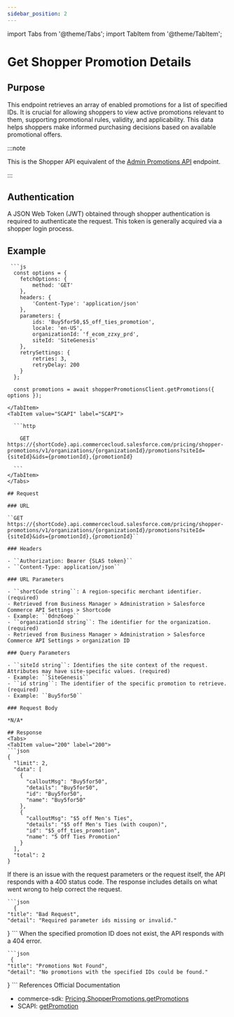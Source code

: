 ```yaml
---
sidebar_position: 2
---
```


import Tabs from '@theme/Tabs';
import TabItem from '@theme/TabItem';

# Get Shopper Promotion Details

## Purpose

This endpoint retrieves an array of enabled promotions for a list of specified IDs. It is crucial for allowing shoppers to view active promotions relevant to them, supporting promotional rules, validity, and applicability. This data helps shoppers make informed purchasing decisions based on available promotional offers.

:::note

This is the Shopper API equivalent of the [Admin Promotions API](../Promotions/get-promotion.md) endpoint.

:::

## Authentication

A JSON Web Token (JWT) obtained through shopper authentication is required to authenticate the request. This token is generally acquired via a shopper login process.

## Example
<Tabs>
  <TabItem value="commerce-sdk" label="Commerce SDK">

     ```js
      const options = {
        fetchOptions: {
            method: 'GET'
        },
        headers: {
            'Content-Type': 'application/json'
        },
        parameters: {
            ids: 'Buy5for50,$5_off_ties_promotion',
            locale: 'en-US',
            organizationId: 'f_ecom_zzxy_prd',
            siteId: 'SiteGenesis'
        },
        retrySettings: {
            retries: 3,
            retryDelay: 200
        }
      };

      const promotions = await shopperPromotionsClient.getPromotions({ options });
  ```  
  </TabItem>
  <TabItem value="SCAPI" label="SCAPI">

    ```http

      GET https://{shortCode}.api.commercecloud.salesforce.com/pricing/shopper-promotions/v1/organizations/{organizationId}/promotions?siteId={siteId}&ids={promotionId},{promotionId}

    ```
  </TabItem>
</Tabs>

## Request

### URL

``GET https://{shortCode}.api.commercecloud.salesforce.com/pricing/shopper-promotions/v1/organizations/{organizationId}/promotions?siteId={siteId}&ids={promotionId},{promotionId}``

### Headers

- ``Authorization: Bearer {SLAS token}``
- ``Content-Type: application/json``

### URL Parameters

- ``shortCode string``: A region-specific merchant identifier. (required)
  - Retrieved from Business Manager > Administration > Salesforce Commerce API Settings > Shortcode
  - Example: ``0dnz6oep``
- ``organizationId string``: The identifier for the organization. (required)
  - Retrieved from Business Manager > Administration > Salesforce Commerce API Settings > organization ID

### Query Parameters

- ``siteId string``: Identifies the site context of the request. Attributes may have site-specific values. (required)
  - Example: ``SiteGenesis``
- ``id string``: The identifier of the specific promotion to retrieve. (required)
  - Example: ``Buy5for50``

### Request Body

*N/A*

## Response
<Tabs>
  <TabItem value="200" label="200">
  ```json
  {
    "limit": 2,
    "data": [
      {
        "calloutMsg": "Buy5for50",
        "details": "Buy5for50",
        "id": "Buy5for50",
        "name": "Buy5for50"
      },
      {
        "calloutMsg": "$5 off Men's Ties",
        "details": "$5 off Men's Ties (with coupon)",
        "id": "$5_off_ties_promotion",
        "name": "5 Off Ties Promotion"
      }
    ],
    "total": 2
  }
  ```
  </TabItem>
  <TabItem value="400" label="400">
If there is an issue with the request parameters or the request itself, the API responds with a 400 status code. The response includes details on what went wrong to help correct the request.
    
    ```json
      {
    "title": "Bad Request",
    "detail": "Required parameter ids missing or invalid."
  }
    ```
  </TabItem>
  <TabItem value="404" label="404">
When the specified promotion ID does not exist, the API responds with a 404 error.

    ```json
     {
    "title": "Promotions Not Found",
    "detail": "No promotions with the specified IDs could be found."
  }
    ```
  </TabItem>
</Tabs>
References
Official Documentation

- commerce-sdk: [Pricing.ShopperPromotions.getPromotions](https://salesforcecommercecloud.github.io/commerce-sdk/classes/pricing.shopperpromotions.html)
- SCAPI: [getPromotion](https://developer.salesforce.com/docs/commerce/commerce-api/references/shopper-promotions?meta=getPromotions)

